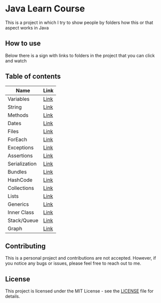 # Java Learn Course 

This is a project in which I try to show people by folders how this or that aspect works in Java

## How to use
Below there is a sign with links to folders in the project that you can click and watch


## Table of contents


| Name          | Link                                                    | 
|---------------|---------------------------------------------------------|
| Variables     | [Link](src/main/java/com/fo4ik/learn/variable)          |
| String        | [Link](src/main/java/com/fo4ik/learn/string)            |
| Methods       | [Link](src/main/java/com/fo4ik/learn/methods)           |
| Dates         | [Link](src/main/java/com/fo4ik/learn/dates)             |
| Files         | [Link](src/main/java/com/fo4ik/learn/files)             |
| ForEach       | [Link](src/main/java/com/fo4ik/learn/foreach)           |
| Exceptions    | [Link](src/main/java/com/fo4ik/learn/exceptions)        |
| Assertions    | [Link](src/main/java/com/fo4ik/learn/assertions)        |
| Serialization | [Link](src/main/java/com/fo4ik/learn/serialization)     |
| Bundles       | [Link](src/main/java/com/fo4ik/learn/bundles)           |
| HashCode      | [Link](src/main/java/com/fo4ik/learn/hashCode)          |
| Collections   | [Link](src/main/java/com/fo4ik/learn/collections)       |
| Lists         | [Link](src/main/java/com/fo4ik/learn/collections/lists) |
| Generics      | [Link](src/main/java/com/fo4ik/learn/generics)          |
| Inner Class   | [Link](src/main/java/com/fo4ik/learn/innerClass)        |
| Stack/Queue   | [Link](src/main/java/com/fo4ik/learn/stack)             |
| Graph         | [Link](src/main/java/com/fo4ik/learn/graph)             |


## Contributing
This is a personal project and contributions are not accepted. However, if you notice any bugs or issues, please feel free to reach out to me.

## License
This project is licensed under the MIT License - see the [LICENSE](/LICENSE) file for details.